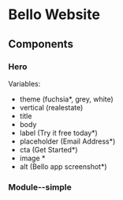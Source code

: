 # Bello Website

## Components
### Hero
Variables:
- theme (fuchsia*, grey, white)
- vertical (realestate)
- title
- body
- label (Try it free today*)
- placeholder (Email Address*)
- cta (Get Started*)
- image *
- alt (Bello app screenshot*)

### Module--simple
